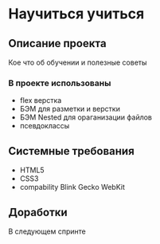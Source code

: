 # **Научиться учиться**


## **Описание проекта**
Кое что об обучении и полезные советы

### **В проекте использованы**
* flex верстка
* БЭМ для разметки и верстки
* БЭМ Nested для ораганизации файлов
* псевдоклассы

## **Системные требования**
* HTML5
* CSS3
* compability Blink Gecko WebKit

## **Доработки**
В следующем спринте

